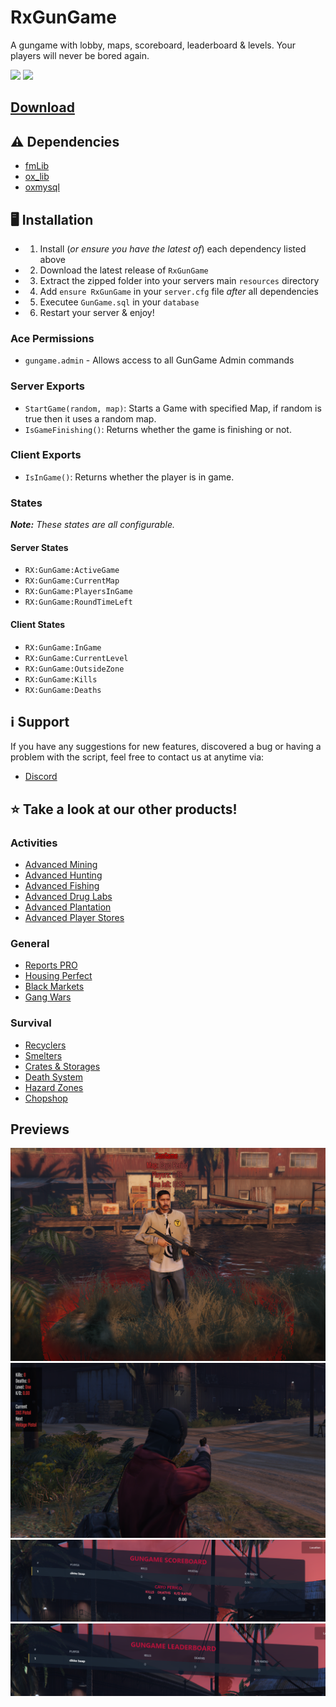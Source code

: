 # RxGunGame

A gungame with lobby, maps, scoreboard, leaderboard & levels. Your players will never be bored again.

![](https://img.shields.io/github/downloads/rxscripts/RxGunGame/total?logo=github)
![](https://img.shields.io/github/stars/rxscripts/RxGunGame/total?logo=github)

## [Download](https://github.com/rxscripts/RxGunGame/releases/latest/download/RxGunGame.zip)

## ⚠️ Dependencies
- [fmLib](https://github.com/meesvrh/fmLib)
- [ox_lib](https://github.com/overextended/ox_lib)
- [oxmysql](https://github.com/overextended/oxmysql)

## 🖥️ Installation
* 1. Install (*or ensure you have the latest of*) each dependency listed above
* 2. Download the latest release of ```RxGunGame```
* 3. Extract the zipped folder into your servers main ```resources``` directory
* 4. Add ```ensure RxGunGame``` in your ```server.cfg``` file *after* all dependencies
* 5. Executee ```GunGame.sql``` in your ```database```
* 6. Restart your server & enjoy!

### Ace Permissions
- `gungame.admin` - Allows access to all GunGame Admin commands

### Server Exports
- `StartGame(random, map)`: Starts a Game with specified Map, if random is true then it uses a random map.
- `IsGameFinishing()`: Returns whether the game is finishing or not.

### Client Exports
- `IsInGame()`: Returns whether the player is in game.

### States
***Note:*** *These states are all configurable.*

#### Server States
- `RX:GunGame:ActiveGame`
- `RX:GunGame:CurrentMap`
- `RX:GunGame:PlayersInGame`
- `RX:GunGame:RoundTimeLeft`

#### Client States
- `RX:GunGame:InGame`
- `RX:GunGame:CurrentLevel`
- `RX:GunGame:OutsideZone`
- `RX:GunGame:Kills`
- `RX:GunGame:Deaths`

## ℹ️ Support
If you have any suggestions for new features, discovered a bug or having a problem with the script, feel free to contact us at anytime via:
* [Discord](https://discord.gg/DHnjcW96an)

## ⭐ Take a look at our other products!
### Activities
* [Advanced Mining](https://store.rxscripts.xyz/scripts/advanced-mining?utm_source=github&utm_medium=free-script)
* [Advanced Hunting](https://store.rxscripts.xyz/scripts/advanced-hunting?utm_source=github&utm_medium=free-script)
* [Advanced Fishing](https://store.rxscripts.xyz/scripts/advanced-fishing?utm_source=github&utm_medium=free-script)
* [Advanced Drug Labs](https://store.rxscripts.xyz/scripts/advanced-drug-labs?utm_source=github&utm_medium=free-script)
* [Advanced Plantation](https://store.rxscripts.xyz/scripts/advanced-plantation?utm_source=github&utm_medium=free-script)
* [Advanced Player Stores](https://store.rxscripts.xyz/scripts/advanced-player-stores?utm_source=github&utm_medium=free-script)
### General
* [Reports PRO](https://store.rxscripts.xyz/scripts/reports-pro?utm_source=github&utm_medium=free-script)
* [Housing Perfect](https://store.rxscripts.xyz/scripts/housing-perfect?utm_source=github&utm_medium=free-script)
* [Black Markets](https://store.rxscripts.xyz/scripts/black-markets?utm_source=github&utm_medium=free-script)
* [Gang Wars](https://store.rxscripts.xyz/scripts/gang-wars?utm_source=github&utm_medium=free-script)
### Survival
* [Recyclers](https://store.rxscripts.xyz/scripts/recyclers?utm_source=github&utm_medium=free-script)
* [Smelters](https://store.rxscripts.xyz/scripts/smelters?utm_source=github&utm_medium=free-script)
* [Crates & Storages](https://store.rxscripts.xyz/scripts/crates-storages?utm_source=github&utm_medium=free-script)
* [Death System](https://store.rxscripts.xyz/scripts/death-system?utm_source=github&utm_medium=free-script)
* [Hazard Zones](https://store.rxscripts.xyz/scripts/hazard-zones?utm_source=github&utm_medium=free-script)
* [Chopshop](https://store.rxscripts.xyz/scripts/chopshop?utm_source=github&utm_medium=free-script)

## Previews
![Lobby](img/lobby.png)
![Ingame](img/ingame.png)
![Scoreboard](img/scoreboard.png)
![Leaderboard](img/leaderboard.png)
